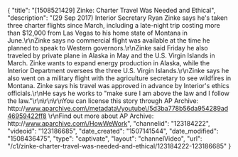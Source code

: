 {
    "title": "[1508521429] Zinke:  Charter Travel Was Needed and Ethical",
    "description": "(29 Sep 2017) Interior Secretary Ryan Zinke says he's taken three charter flights since March, including a late-night trip costing more than $12,000 from Las Vegas to his home state of Montana in June.\r\nZinke says no commercial flight was available at the time he planned to speak to Western governors.\r\nZinke said Friday he also traveled by private plane in Alaska in May and the U.S. Virgin Islands in March. Zinke wants to expand energy production in Alaska, while the Interior Department oversees the three U.S. Virgin Islands.\r\nZinke says he also went on a military flight with the agriculture secretary to see wildfires in Montana. Zinke says his travel was approved in advance by Interior's ethics officials.\r\nHe says he works to \"make sure I am above the law and I follow the law.\"\r\n\r\n\r\nYou can license this story through AP Archive: http:\/\/www.aparchive.com\/metadata\/youtube\/5d3ba778b56da954289ad46959422ff8 \r\nFind out more about AP Archive: http:\/\/www.aparchive.com\/HowWeWork",
    "channelid": "123184222",
    "videoid": "123186685",
    "date_created": "1507141544",
    "date_modified": "1508436475",
    "type": "captivate",
    "layout": "channelVideo",
    "url": "\/c1\/zinke-charter-travel-was-needed-and-ethical\/123184222-123186685"
}